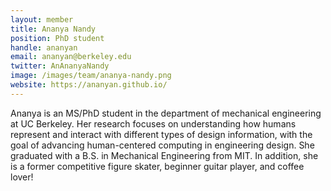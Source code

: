 ```yaml
---
layout: member
title: Ananya Nandy
position: PhD student
handle: ananyan
email: ananyan@berkeley.edu
twitter: AnAnanyaNandy
image: /images/team/ananya-nandy.png
website: https://ananyan.github.io/ 
---
```


Ananya is an MS/PhD student in the department of mechanical engineering at UC Berkeley. Her research focuses on understanding how humans represent and interact with different types of design information, with the goal of advancing human-centered computing in engineering design. She graduated with a B.S. in Mechanical Engineering from MIT. 
In addition, she is a former competitive figure skater, beginner guitar player, and coffee lover! 
